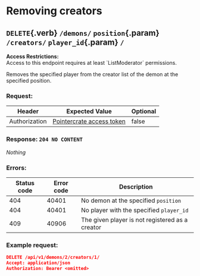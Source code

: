 <div class='panel fade js-scroll-anim' data-anim='fade'>

# Removing creators

## `DELETE`{.verb} `/demons/` `position`{.param} `/creators/` `player_id`{.param} `/`

<div class='info-dark-grey'>
<b>Access Restrictions:</b><br>
Access to this endpoint requires at least `ListModerator` permissions.
</div>

Removes the specified player from the creator list of the demon at the specified position.

### Request:

| Header        | Expected Value                                             | Optional |
| ------------- | ---------------------------------------------------------- | -------- |
| Authorization | [Pointercrate access token](/documentation/#access-tokens) | false    |

### Response: `204 NO CONTENT`

_Nothing_

### Errors:

| Status code | Error code | Description                                     |
| ----------- | ---------- | ----------------------------------------------- |
| 404         | 40401      | No demon at the specified `position`            |
| 404         | 40401      | No player with the specified `player_id`        |
| 409         | 40906      | The given player is not registered as a creator |

### Example request:

```json
DELETE /api/v1/demons/2/creators/1/
Accept: application/json
Authorization: Bearer <omitted>
```

</div>
